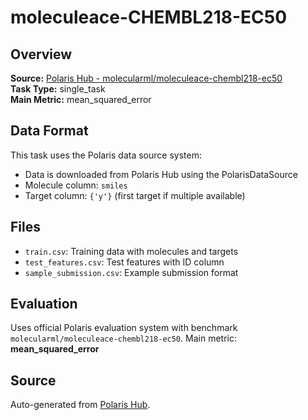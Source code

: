 # moleculeace-CHEMBL218-EC50

## Overview



**Source:** [Polaris Hub - molecularml/moleculeace-chembl218-ec50](https://polarishub.io)  
**Task Type:** single_task  
**Main Metric:** mean_squared_error

## Data Format

This task uses the Polaris data source system:
- Data is downloaded from Polaris Hub using the PolarisDataSource
- Molecule column: `smiles`
- Target column: `{'y'}` (first target if multiple available)

## Files

- `train.csv`: Training data with molecules and targets
- `test_features.csv`: Test features with ID column
- `sample_submission.csv`: Example submission format

## Evaluation

Uses official Polaris evaluation system with benchmark `molecularml/moleculeace-chembl218-ec50`.
Main metric: **mean_squared_error**

## Source

Auto-generated from [Polaris Hub](https://polarishub.io/).

